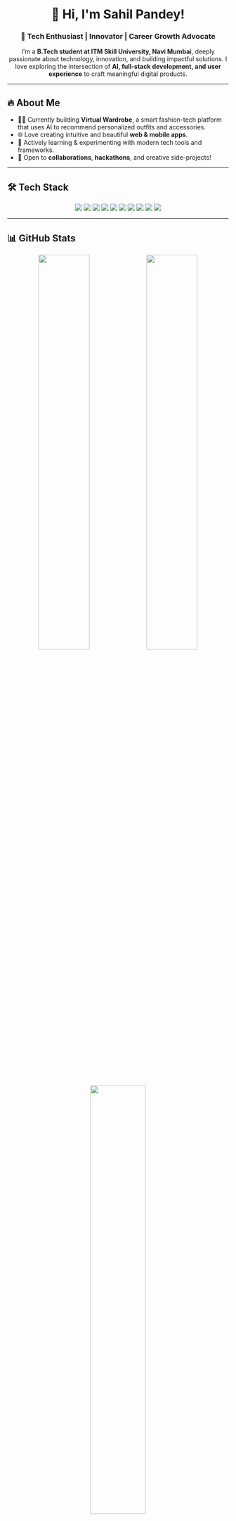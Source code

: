 
<h1 align="center">🚀 Hi, I'm Sahil Pandey!</h1>

<h3 align="center">🔹 Tech Enthusiast | Innovator | Career Growth Advocate</h3>

<p align="center">
I'm a <strong>B.Tech student at ITM Skill University, Navi Mumbai</strong>, deeply passionate about technology, innovation, and building impactful solutions. I love exploring the intersection of <strong>AI, full-stack development, and user experience</strong> to craft meaningful digital products.
</p>

---

## 🔥 About Me

- 👨‍💻 Currently building **Virtual Wardrobe**, a smart fashion-tech platform that uses AI to recommend personalized outfits and accessories.  
- 🌐 Love creating intuitive and beautiful **web & mobile apps**.  
- 🧠 Actively learning & experimenting with modern tech tools and frameworks.  
- 💬 Open to **collaborations**, **hackathons**, and creative side-projects!

---

## 🛠️ Tech Stack

<p align="center">
  <img src="https://img.shields.io/badge/Python-3776AB?style=for-the-badge&logo=python&logoColor=white" />
  <img src="https://img.shields.io/badge/JavaScript-F7DF1E?style=for-the-badge&logo=javascript&logoColor=black" />
  <img src="https://img.shields.io/badge/C++-00599C?style=for-the-badge&logo=c%2B%2B&logoColor=white" />
  <img src="https://img.shields.io/badge/HTML5-E34F26?style=for-the-badge&logo=html5&logoColor=white" />
  <img src="https://img.shields.io/badge/CSS3-1572B6?style=for-the-badge&logo=css3&logoColor=white" />
  <img src="https://img.shields.io/badge/React-20232A?style=for-the-badge&logo=react&logoColor=61DAFB" />
  <img src="https://img.shields.io/badge/Node.js-43853D?style=for-the-badge&logo=node.js&logoColor=white" />
  <img src="https://img.shields.io/badge/Firebase-FFCA28?style=for-the-badge&logo=firebase&logoColor=black" />
  <img src="https://img.shields.io/badge/MySQL-4479A1?style=for-the-badge&logo=mysql&logoColor=white" />
  <img src="https://img.shields.io/badge/Figma-F24E1E?style=for-the-badge&logo=figma&logoColor=white" />
</p>

---

## 📊 GitHub Stats

<div align="center">
  <img src="https://github-readme-stats.vercel.app/api?username=Sahilp2407&show_icons=true&theme=tokyonight&hide_border=true" width="48%" />
  <img src="https://github-readme-streak-stats.herokuapp.com?user=Sahilp2407&theme=tokyonight&hide_border=true" width="48%" />
  <br><br>
  <img src="https://github-readme-stats.vercel.app/api/top-langs/?username=Sahilp2407&layout=compact&theme=tokyonight&hide_border=true" width="50%" />
</div>

---

## 📫 Let's Connect!

<p align="center">
  <a href="https://github.com/Sahilp2407" target="_blank"><img src="https://img.shields.io/badge/GitHub-100000?style=for-the-badge&logo=github&logoColor=white" /></a>
  <a href="https://www.linkedin.com/in/sahil-pandey-7508b6317" target="_blank"><img src="https://img.shields.io/badge/LinkedIn-0077B5?style=for-the-badge&logo=linkedin&logoColor=white" /></a>
  <a href="https://x.com/psahil2324" target="_blank"><img src="https://img.shields.io/badge/Twitter-1DA1F2?style=for-the-badge&logo=twitter&logoColor=white" /></a>
  <a href="https://www.instagram.com/isthat__sahil/" target="_blank"><img src="https://img.shields.io/badge/Instagram-E4405F?style=for-the-badge&logo=instagram&logoColor=white" /></a>
</p>

---

<h3 align="center">🚀 Ready to Collaborate?</h3>

<p align="center">I’m always up for new opportunities, creative projects, or just a friendly tech chat. Let’s build something awesome together! 🌟</p>
